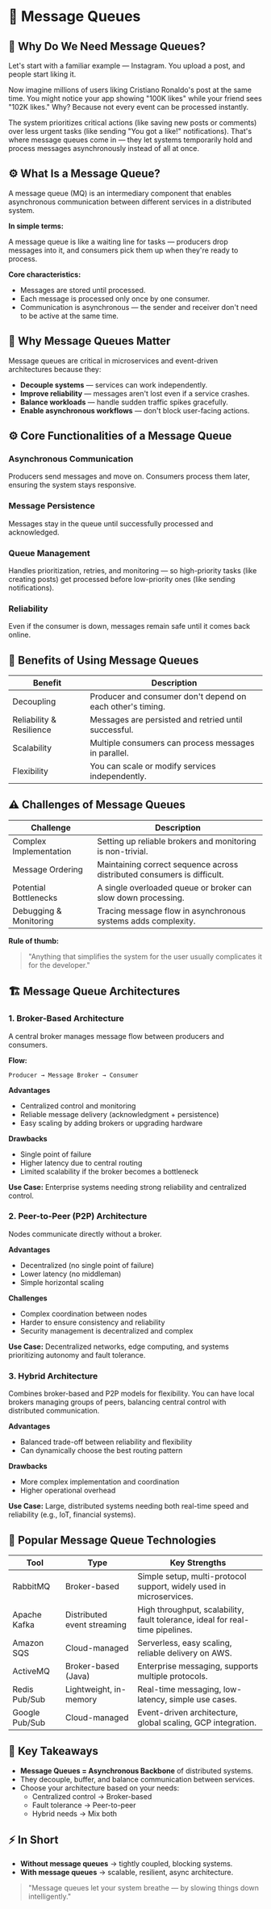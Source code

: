 # 📨 Message Queues

## 🔹 Why Do We Need Message Queues?

Let's start with a familiar example — Instagram.
You upload a post, and people start liking it.

Now imagine millions of users liking Cristiano Ronaldo's post at the same time.
You might notice your app showing "100K likes" while your friend sees "102K likes."
Why? Because not every event can be processed instantly.

The system prioritizes critical actions (like saving new posts or comments) over less urgent tasks (like sending "You got a like!" notifications).
That's where message queues come in — they let systems temporarily hold and process messages asynchronously instead of all at once.

## ⚙️ What Is a Message Queue?

A message queue (MQ) is an intermediary component that enables asynchronous communication between different services in a distributed system.

**In simple terms:**

A message queue is like a waiting line for tasks — producers drop messages into it, and consumers pick them up when they're ready to process.

**Core characteristics:**

- Messages are stored until processed.
- Each message is processed only once by one consumer.
- Communication is asynchronous — the sender and receiver don't need to be active at the same time.

## 🧩 Why Message Queues Matter

Message queues are critical in microservices and event-driven architectures because they:

- **Decouple systems** — services can work independently.
- **Improve reliability** — messages aren't lost even if a service crashes.
- **Balance workloads** — handle sudden traffic spikes gracefully.
- **Enable asynchronous workflows** — don't block user-facing actions.

## ⚙️ Core Functionalities of a Message Queue

### Asynchronous Communication
Producers send messages and move on. Consumers process them later, ensuring the system stays responsive.

### Message Persistence
Messages stay in the queue until successfully processed and acknowledged.

### Queue Management
Handles prioritization, retries, and monitoring — so high-priority tasks (like creating posts) get processed before low-priority ones (like sending notifications).

### Reliability
Even if the consumer is down, messages remain safe until it comes back online.

## 💪 Benefits of Using Message Queues

| Benefit | Description |
|---------|-------------|
| Decoupling | Producer and consumer don't depend on each other's timing. |
| Reliability & Resilience | Messages are persisted and retried until successful. |
| Scalability | Multiple consumers can process messages in parallel. |
| Flexibility | You can scale or modify services independently. |

## ⚠️ Challenges of Message Queues

| Challenge | Description |
|-----------|-------------|
| Complex Implementation | Setting up reliable brokers and monitoring is non-trivial. |
| Message Ordering | Maintaining correct sequence across distributed consumers is difficult. |
| Potential Bottlenecks | A single overloaded queue or broker can slow down processing. |
| Debugging & Monitoring | Tracing message flow in asynchronous systems adds complexity. |

**Rule of thumb:**

> "Anything that simplifies the system for the user usually complicates it for the developer."

## 🏗️ Message Queue Architectures

### 1. Broker-Based Architecture

A central broker manages message flow between producers and consumers.

**Flow:**

```
Producer → Message Broker → Consumer

```


**Advantages**
- Centralized control and monitoring
- Reliable message delivery (acknowledgment + persistence)
- Easy scaling by adding brokers or upgrading hardware

**Drawbacks**
- Single point of failure
- Higher latency due to central routing
- Limited scalability if the broker becomes a bottleneck

**Use Case:**
Enterprise systems needing strong reliability and centralized control.

### 2. Peer-to-Peer (P2P) Architecture

Nodes communicate directly without a broker.

**Advantages**
- Decentralized (no single point of failure)
- Lower latency (no middleman)
- Simple horizontal scaling

**Challenges**
- Complex coordination between nodes
- Harder to ensure consistency and reliability
- Security management is decentralized and complex

**Use Case:**
Decentralized networks, edge computing, and systems prioritizing autonomy and fault tolerance.

### 3. Hybrid Architecture

Combines broker-based and P2P models for flexibility.
You can have local brokers managing groups of peers, balancing central control with distributed communication.

**Advantages**
- Balanced trade-off between reliability and flexibility
- Can dynamically choose the best routing pattern

**Drawbacks**
- More complex implementation and coordination
- Higher operational overhead

**Use Case:**
Large, distributed systems needing both real-time speed and reliability (e.g., IoT, financial systems).

## 🧰 Popular Message Queue Technologies

| Tool | Type | Key Strengths |
|------|------|---------------|
| RabbitMQ | Broker-based | Simple setup, multi-protocol support, widely used in microservices. |
| Apache Kafka | Distributed event streaming | High throughput, scalability, fault tolerance, ideal for real-time pipelines. |
| Amazon SQS | Cloud-managed | Serverless, easy scaling, reliable delivery on AWS. |
| ActiveMQ | Broker-based (Java) | Enterprise messaging, supports multiple protocols. |
| Redis Pub/Sub | Lightweight, in-memory | Real-time messaging, low-latency, simple use cases. |
| Google Pub/Sub | Cloud-managed | Event-driven architecture, global scaling, GCP integration. |

## 🧠 Key Takeaways

- **Message Queues = Asynchronous Backbone** of distributed systems.
- They decouple, buffer, and balance communication between services.
- Choose your architecture based on your needs:
  - Centralized control → Broker-based
  - Fault tolerance → Peer-to-peer
  - Hybrid needs → Mix both

## ⚡ In Short

- **Without message queues** → tightly coupled, blocking systems.
- **With message queues** → scalable, resilient, async architecture.

> "Message queues let your system breathe — by slowing things down intelligently."
